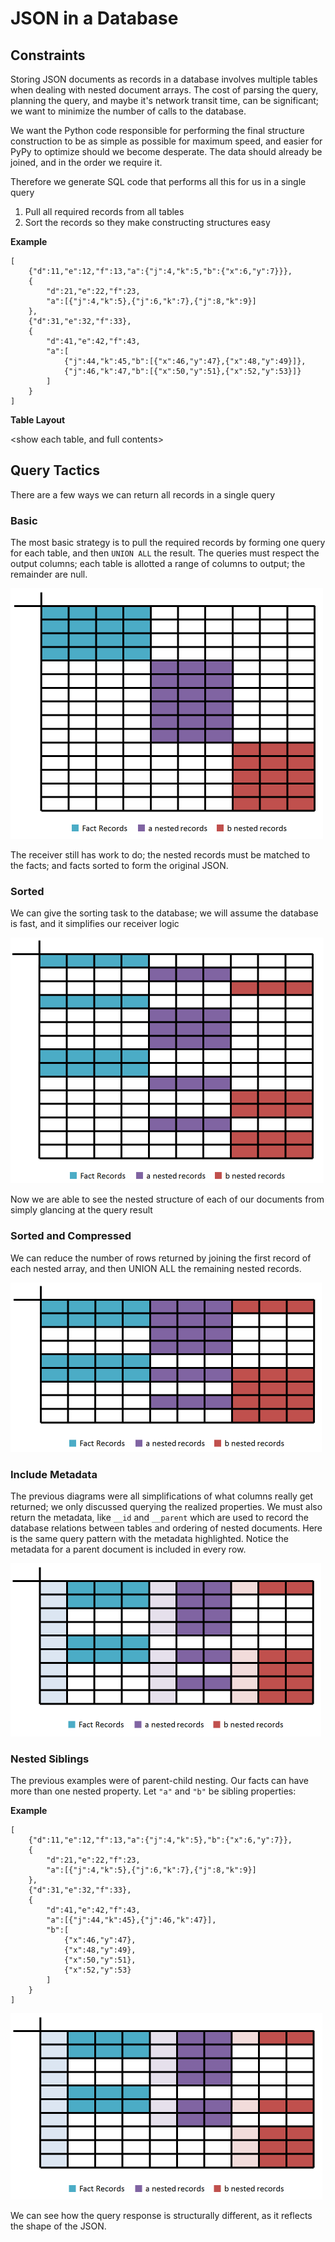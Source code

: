

# JSON in a Database

## Constraints

Storing JSON documents as records in a database involves multiple tables when dealing with nested document arrays. The cost of parsing the query, planning the query, and maybe it's network transit time, can be significant; we want to minimize the number of calls to the database.

We want the Python code responsible for performing the final structure construction to be as simple as possible for maximum speed, and easier for PyPy to optimize should we become desperate. The data should already be joined, and in the order we require it.

Therefore we generate SQL code that performs all this for us in a single query

1. Pull all required records from all tables
2. Sort the records so they make constructing structures easy

**Example**

	[
		{"d":11,"e":12,"f":13,"a":{"j":4,"k":5,"b":{"x":6,"y":7}}},
		{
			"d":21,"e":22,"f":23,
			"a":[{"j":4,"k":5},{"j":6,"k":7},{"j":8,"k":9}]
		},
		{"d":31,"e":32,"f":33},
		{
			"d":41,"e":42,"f":43,
			"a":[
				{"j":44,"k":45,"b":[{"x":46,"y":47},{"x":48,"y":49}]},
				{"j":46,"k":47,"b":[{"x":50,"y":51},{"x":52,"y":53}]}
			]
		}
	]

**Table Layout**

<show each table, and full contents>



## Query Tactics

There are a few ways we can return all records in a single query

### Basic 

The most basic strategy is to pull the required records by forming one query for each table, and then `UNION ALL` the result. The queries must respect the output columns; each table is allotted a range of columns to output; the remainder are null. 

![](t1.png)

The receiver still has work to do; the nested records must be matched to the facts; and facts sorted to form the original JSON. 

### Sorted

We can give the sorting task to the database; we will assume the database is fast, and it simplifies our receiver logic

![](t2.png)

Now we are able to see the nested structure of each of our documents from simply glancing at the query result

### Sorted and Compressed

We can reduce the number of rows returned by joining the first record of each nested array, and then UNION ALL the remaining nested records.

![](t3.png)

### Include Metadata

The previous diagrams were all simplifications of what columns really get returned; we only discussed querying the realized properties.  We must also return the metadata, like `__id` and `__parent` which are used to record the database relations between tables and ordering of nested documents. Here is the same query pattern with the metadata highlighted. Notice the metadata for a parent document is included in every row.

![](t3b.png)

### Nested Siblings

The previous examples were of parent-child nesting. Our facts can have more than one nested property. Let `"a"` and `"b"` be sibling properties:

**Example**

	[
		{"d":11,"e":12,"f":13,"a":{"j":4,"k":5},"b":{"x":6,"y":7}},
		{
			"d":21,"e":22,"f":23,
			"a":[{"j":4,"k":5},{"j":6,"k":7},{"j":8,"k":9}]
		},
		{"d":31,"e":32,"f":33},
		{
			"d":41,"e":42,"f":43,
			"a":[{"j":44,"k":45},{"j":46,"k":47}],
			"b":[
				{"x":46,"y":47},
				{"x":48,"y":49},
				{"x":50,"y":51},
				{"x":52,"y":53}
			]
		}
	]

![](t4b.png)

We can see how the query response is structurally different, as it reflects the shape of the JSON.


